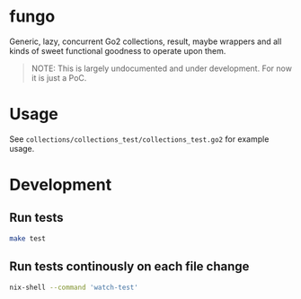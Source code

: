 # fungo

Generic, lazy, concurrent Go2 collections, result, maybe wrappers and all kinds of sweet functional goodness to operate upon them.

> NOTE: This is largely undocumented and under development. For now it is just a PoC.

# Usage

See `collections/collections_test/collections_test.go2` for example usage.

# Development

## Run tests
```sh
make test
```

## Run tests continously on each file change
```sh
nix-shell --command 'watch-test'
```
